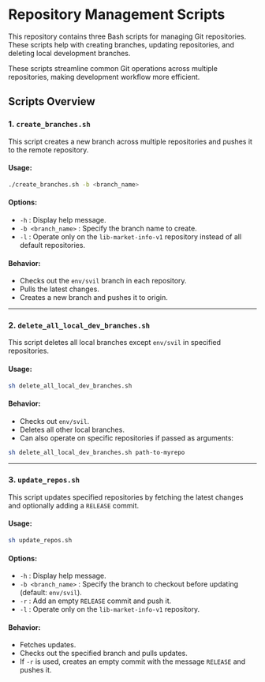 # Repository Management Scripts

This repository contains three Bash scripts for managing Git repositories. These scripts help with creating branches, updating repositories, and deleting local development branches.

These scripts streamline common Git operations across multiple repositories, making development workflow more efficient.

## Scripts Overview

### 1. `create_branches.sh`
This script creates a new branch across multiple repositories and pushes it to the remote repository.

#### Usage:
```bash
./create_branches.sh -b <branch_name>
```

#### Options:
- `-h` : Display help message.
- `-b <branch_name>` : Specify the branch name to create.
- `-l` : Operate only on the `lib-market-info-v1` repository instead of all default repositories.

#### Behavior:
- Checks out the `env/svil` branch in each repository.
- Pulls the latest changes.
- Creates a new branch and pushes it to origin.

---

### 2. `delete_all_local_dev_branches.sh`
This script deletes all local branches except `env/svil` in specified repositories.

#### Usage:
```bash
sh delete_all_local_dev_branches.sh
```

#### Behavior:
- Checks out `env/svil`.
- Deletes all other local branches.
- Can also operate on specific repositories if passed as arguments:
```bash
sh delete_all_local_dev_branches.sh path-to-myrepo
```

---

### 3. `update_repos.sh`
This script updates specified repositories by fetching the latest changes and optionally adding a `RELEASE` commit.

#### Usage:
```bash
sh update_repos.sh
```

#### Options:
- `-h` : Display help message.
- `-b <branch_name>` : Specify the branch to checkout before updating (default: `env/svil`).
- `-r` : Add an empty `RELEASE` commit and push it.
- `-l` : Operate only on the `lib-market-info-v1` repository.

#### Behavior:
- Fetches updates.
- Checks out the specified branch and pulls updates.
- If `-r` is used, creates an empty commit with the message `RELEASE` and pushes it.

